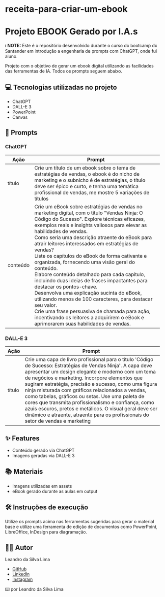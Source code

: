 # receita-para-criar-um-ebook
# Projeto EBOOK Gerado por I.A.s

ℹ️ **NOTE:** Este é o repositório desenvolvido durante o curso do bootcamp do Santander em introdução a engenharia de prompts com ChatGPT, onde fui aluno.

Projeto com o objetivo de gerar um ebook digital utilizando as facilidades das ferramentas de IA. Todos os prompts seguem abaixo.

## 💻 Tecnologias utilizadas no projeto

- ChatGPT
- DALL-E 3
- PowerPoint
- Canvas

## 🧠 Prompts

### ChatGPT

| Ação    | Prompt                                                                                                                                                                                                                                                                                                                                                       |
|---------|--------------------------------------------------------------------------------------------------------------------------------------------------------------------------------------------------------------------------------------------------------------------------------------------------------------------------------------------------------------|
| título  | Crie um título de um ebook sobre o tema de estratégias de vendas, o ebook é do nicho de marketing e o subnicho é de estratégias, o título deve ser épico e curto, e tenha uma temática profissional de vendas, me mostre 5 variações de títulos                                                                                                                                                   |
| conteúdo| Crie um eBook sobre estratégias de vendas no marketing digital, com o título "Vendas Ninja: O Código do Sucesso". Explore técnicas eficazes, exemplos reais e insights valiosos para elevar as habilidades de vendas. <br> Como seria uma descrição atraente do eBook para atrair leitores interessados em estratégias de vendas? <br> Liste os capítulos do eBook de forma cativante e organizada, fornecendo uma visão geral do conteúdo. <br> Elabore conteúdo detalhado para cada capítulo, incluindo duas ideias de frases impactantes para destacar os pontos-chave. <br> Desenvolva uma explicação sucinta do eBook, utilizando menos de 100 caracteres, para destacar seu valor. <br> Crie uma frase persuasiva de chamada para ação, incentivando os leitores a adquirirem o eBook e aprimorarem suas habilidades de vendas. |

### DALL-E 3

| Ação   | Prompt                                                                                                                                                                                                                                                                                   |
|--------|------------------------------------------------------------------------------------------------------------------------------------------------------------------------------------------------------------------------------------------------------------------------------------------|
| título | Crie uma capa de livro profissional para o título 'Código de Sucesso: Estratégias de Vendas Ninja'. A capa deve apresentar um design elegante e moderno com um tema de negócios e marketing. Incorpore elementos que sugiram estratégia, precisão e sucesso, como uma figura ninja misturada com gráficos relacionados a vendas, como tabelas, gráficos ou setas. Use uma paleta de cores que transmita profissionalismo e confiança, como azuis escuros, pretos e metálicos. O visual geral deve ser dinâmico e atraente, atraente para os profissionais do setor de vendas e marketing |

## ✨ Features

- Conteúdo gerado via ChatGPT
- Imagens geradas via DALL-E 3

## 📚 Materiais

- Imagens utilizadas em assets
- eBook gerado durante as aulas em output

## 🛠️ Instruções de execução

Utilize os prompts acima nas ferramentas sugeridas para gerar o material base e utilize uma ferramenta de edição de documentos como PowerPoint, LibreOffice, InDesign para diagramação.

## 👨‍💻 Autor

Leandro da Silva Lima

- [GitHub](https://github.com/Leosilva077)
- [LinkedIn](https://www.linkedin.com/in/leandro-da-silva-a0a8782b2/)
- [Instagram](https://www.instagram.com/leandro_sl77/?next=%2F&hl=pt_BR)

⌨️ por Leandro da Silva Lima


